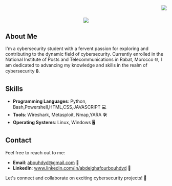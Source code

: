 <img align="right" src="https://visitor-badge.laobi.icu/badge?page_id=salesp07.salesp07" />

<h1 align="center">
    <img src="https://readme-typing-svg.herokuapp.com/?font=Righteous&size=35&center=true&vCenter=true&width=500&height=70&duration=4000&lines=Hi+There!+👋;+I'm+Abdelghafour+Bouhdyd!;" />
</h1>


## About Me

I'm a cybersecurity student with a fervent passion for exploring and contributing to the dynamic field of cybersecurity. Currently enrolled in the National Institute of Posts and Telecommunications in Rabat, Morocco 🌐, I am dedicated to advancing my knowledge and skills in the realm of cybersecurity 🔒.

## Skills
- **Programming Languages**: Python, Bash,Powershell,HTML,CSS,JAVASCRIPT  💻
- **Tools**: Wireshark, Metasploit, Nmap,YARA 🛠️
- **Operating Systems**: Linux, Windows 🖥️

## Contact

Feel free to reach out to me:
 - **Email**: abouhdyd@gmail.com 📧
 - **LinkedIn**: www.linkedin.com/in/abdelghafourbouhdyd 🔗

Let's connect and collaborate on exciting cybersecurity projects! 🚀
 
